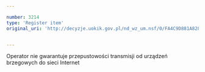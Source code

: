 ```yaml
---

number: 3214
type: 'Register item'
original_uri: 'http://decyzje.uokik.gov.pl/nd_wz_um.nsf/0/FA4C9D881A828C9AC1257A0D002C7CD0?OpenDocument'


---
```


Operator nie gwarantuje przepustowości transmisji od urządzeń brzegowych do sieci Internet
